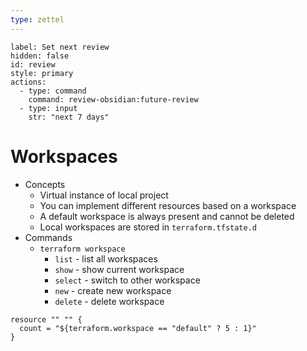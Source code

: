 ```yaml
---
type: zettel
---
```


```meta-bind-button
label: Set next review
hidden: false
id: review
style: primary
actions:
  - type: command
    command: review-obsidian:future-review
  - type: input
    str: "next 7 days"
```

# Workspaces

- Concepts
	- Virtual instance of local project
	- You can implement different resources based on a workspace
	- A default workspace is always present and cannot be deleted
	- Local workspaces are stored in `terraform.tfstate.d`
- Commands
	- `terraform workspace`
		- `list` - list all workspaces
		- `show` - show current workspace
		- `select` - switch to other workspace
		- `new` - create new workspace
		- `delete` - delete workspace

```hcl
resource "" "" {
  count = "${terraform.workspace == "default" ? 5 : 1}"
}
```

